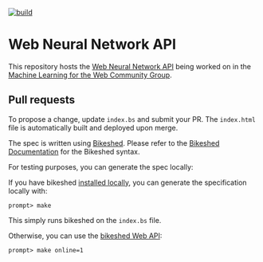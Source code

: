 [![build](https://github.com/webmachinelearning/webnn/workflows/build/badge.svg)](https://github.com/webmachinelearning/webnn/actions)

Web Neural Network API
=======

This repository hosts the [Web Neural Network API](https://webmachinelearning.github.io/webnn/)
being worked on in the 
[Machine Learning for the Web Community Group](https://www.w3.org/community/webmachinelearning/).

## Pull requests

To propose a change, update `index.bs` and submit your PR. The `index.html` file is automatically built and deployed upon merge.

The spec is written using [Bikeshed](https://tabatkins.github.io/bikeshed). Please refer to the [Bikeshed Documentation](https://tabatkins.github.io/bikeshed/) for the Bikeshed syntax.

For testing purposes, you can generate the spec locally:

If you have bikeshed [installed locally](https://tabatkins.github.io/bikeshed/#installing), you can generate the specification locally with:

```
prompt> make
```

This simply runs bikeshed on the `index.bs` file.

Otherwise, you can use the [bikeshed Web API](https://tabatkins.github.io/bikeshed/#remote):

```
prompt> make online=1
```
